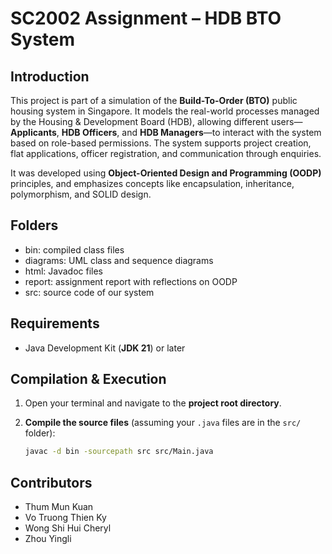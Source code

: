 # SC2002 Assignment – HDB BTO System

## Introduction

This project is part of a simulation of the **Build-To-Order (BTO)** public housing system in Singapore. It models the real-world processes managed by the Housing & Development Board (HDB), allowing different users—**Applicants**, **HDB Officers**, and **HDB Managers**—to interact with the system based on role-based permissions. The system supports project creation, flat applications, officer registration, and communication through enquiries.

It was developed using **Object-Oriented Design and Programming (OODP)** principles, and emphasizes concepts like encapsulation, inheritance, polymorphism, and SOLID design.


## Folders

- bin: compiled class files
- diagrams: UML class and sequence diagrams
- html: Javadoc files
- report: assignment report with reflections on OODP
- src: source code of our system


## Requirements

- Java Development Kit (**JDK 21**) or later


## Compilation & Execution

1. Open your terminal and navigate to the **project root directory**.

2. **Compile the source files** (assuming your `.java` files are in the `src/` folder):
   ```bash
   javac -d bin -sourcepath src src/Main.java


## Contributors

- Thum Mun Kuan
- Vo Truong Thien Ky
- Wong Shi Hui Cheryl
- Zhou Yingli
